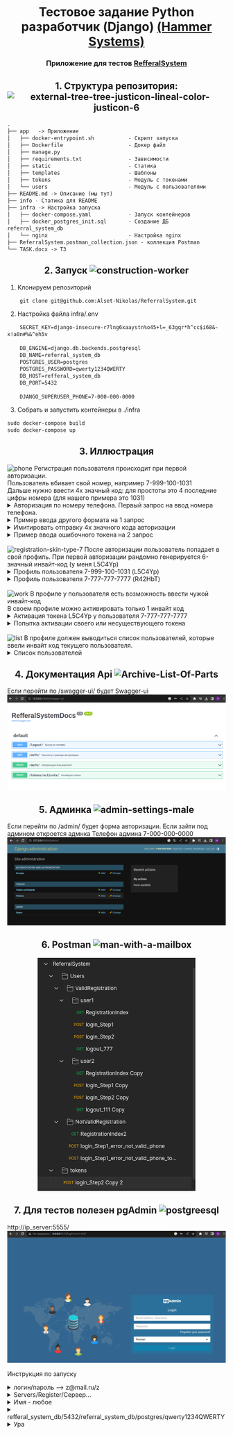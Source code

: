 <h1 align="center">Тестовое задание Python разработчик (Django) 
<a href='https://hammer.systems/'>
(Hammer Systems)
</a>
</h1>

<h3 align="center">Приложение для тестов <a href='http://62.84.115.61/'> RefferalSystem</a></h3>

<h2 align="center">1. Структура репозитория:
<img width="64" height="64" src="https://img.icons8.com/external-justicon-lineal-color-justicon/64/external-tree-tree-justicon-lineal-color-justicon-6.png" alt="external-tree-tree-justicon-lineal-color-justicon-6"/>
</h2>

    .
    ├── app   -> Приложение
    │   ├── docker-entrypoint.sh           - Скрипт запуска
    │   ├── Dockerfile                     - Докер файл
    │   ├── manage.py
    │   ├── requirements.txt               - Зависимости
    │   ├── static                         - Статика
    │   ├── templates                      - Шаблоны
    │   ├── tokens                         - Модуль с токенами 
    │   └── users                          - Модуль с пользователями
    ├── README.md -> Описание (мы тут)     
    ├── info - Статика для README
    ├── infra -> Настройка запуска
    │   ├── docker-compose.yaml            - Запуск контейнеров
    │   ├── docker_postgres_init.sql       - Создание ДБ referral_system_db
    │   └── nginx                          - Настройка nginx
    ├── ReferralSystem.postman_collection.json - коллекция Postman
    └── TASK.docx -> ТЗ

<h2 align="center">2. Запуск
<img width="100" height="100" src="https://img.icons8.com/stickers/100/construction-worker.png" alt="construction-worker"/>
</h2>

1. Клонируем репозиторий

```
    git clone git@github.com:Alset-Nikolas/ReferralSystem.git
```

2. Настройка файла infra/.env

```
    SECRET_KEY=django-insecure-r7lng6xaaystn%o45+l=_63gqr*h^cc$i68&-x!a0n#%&^eh5v
    
    DB_ENGINE=django.db.backends.postgresql
    DB_NAME=referral_system_db 
    POSTGRES_USER=postgres
    POSTGRES_PASSWORD=qwerty1234QWERTY
    DB_HOST=refferal_system_db
    DB_PORT=5432 

    DJANGO_SUPERUSER_PHONE=7-000-000-0000
```

3. Собрать и запустить контейнеры в ./infra

  ```
  sudo docker-compose build
  sudo docker-compose up
  ```

<h2 align="center">3. Иллюстрация</h2>

<img width="50" height="50" src="https://img.icons8.com/stickers/100/phone.png" alt="phone"/>
Регистрация пользователя происходит при первой авторизации.<br>
Пользователь вбивает свой номер, например 7-999-100-1031<br>
Дальше нужно ввести 4х значный код: для простоты это 4 последние цифры номера (для нашего примера это 1031)   <br>



<details>
  <summary>Авторизация по номеру телефона. Первый запрос на ввод номера телефона.</summary>
  <img src="./info/login_first_req.png" name="image-name">
</details>
<details>
  <summary>Пример ввода другого формата на 1 запрос</summary>
  <img src="./info/err_login_first_req.png" name="image-name">
</details>
<details>
  <summary>Имитировать отправку 4х значного кода авторизации</summary>
  <img src="./info/login_second_req.png" name="image-name">
</details>
<details>
  <summary>Пример ввода ошибочного токена на 2 запрос</summary>
  <img src="./info/err_login_second_req.png" name="image-name">
</details>

<br>

<img width="48" height="48" src="https://img.icons8.com/color/48/registration-skin-type-7.png" alt="registration-skin-type-7"/>
После авторизации пользователь попадает в свой профиль.
При первой авторизации рандомно генерируется 6-значный инвайт-код (у меня L5C4Yp)
<details>
  <summary>Профиль пользователя 7-999-100-1031 (L5C4Yp)</summary>
  <img src="./info/profile.png" name="image-name">
</details>
<details>
  <summary>Профиль пользователя 7-777-777-7777 (R42HbT)</summary>
  <img src="./info/profile2.png" name="image-name">
</details>
<br>
<img width="50" height="50" src="https://img.icons8.com/clouds/100/work.png" alt="work"/>
В профиле у пользователя есть возможность ввести чужой инвайт-код<br>
В своем профиле можно активировать только 1 инвайт код<br>
<details>
  <summary>Активация токена L5C4Yp у пользователя 7-777-777-7777</summary>
  <img src="./info/token_activate.png" name="image-name">
</details>
<details>
  <summary>Попытка активации своего или несуществующего токена</summary>
  <img src="./info/err_token_activate.png" name="image-name">
</details>
<br>
<img width="50" height="50" src="https://img.icons8.com/plasticine/100/list.png" alt="list"/>
В профиле должен выводиться список пользователей, которые ввели инвайт код текущего пользователя.
<details>
  <summary>Список пользователей</summary>
  <img src="./info/token_list.png" name="image-name">
</details>


<h2 align="center">4. Документация Api
<img width="40" height="40" src="https://img.icons8.com/office/40/Archive-List-Of-Parts.png" alt="Archive-List-Of-Parts"/>
</h2>
Если перейти по /swagger-ui/ будет Swagger-ui
<img src="./info/docs.png" name="image-name">

<h2 align="center">5. Админка
<img width="48" height="48" src="https://img.icons8.com/color/48/admin-settings-male.png" alt="admin-settings-male"/>
</h2>
Если перейти по /admin/ будет форма авторизации. Если зайти под админом откроется адмнка
Телефон админа 7-000-000-0000
<img src="./info/admin.png" name="image-name">

<h2 align="center">6. Postman
<img width="50" height="50" src="https://img.icons8.com/bubbles/50/man-with-a-mailbox.png" alt="man-with-a-mailbox"/>
</h2>

<div align="center">
<img src="./info/postman.png" name="image-name" center>
</div>


<h2 align="center">7. Для тестов полезен pgAdmin
<img width="48" height="48" src="https://img.icons8.com/color/48/postgreesql.png" alt="postgreesql"/>
</h2>
http://ip_server:5555/
<div align="center">
<img src="./info/pgadmin.png" name="image-name" center>
</div>

Инструкция по запуску
<details>
  <summary>логин/пароль --> z@mail.ru/z</summary>
  <div align="center">
    <img src="./info/pgadmin_login.png" name="image-name">
  </div>
</details>
<details>
  <summary>Servers/Register/Сервер...</summary>
  <div align="center">
    <img src="./info/pg_step1.png" name="image-name">
  </div>
</details>
<details>
  <summary>Имя - любое</summary>
  <div align="center">
    <img src="./info/pg_step2.png" name="image-name">
  </div>
</details>
<details>
  <summary>refferal_system_db/5432/referral_system_db/postgres/qwerty1234QWERTY</summary>
  <div align="center">
    <img src="./info/pg_step3.png" name="image-name">
  </div>
</details>
<details>
  <summary>Ура</summary>
  <div align="center">
    <img src="./info/pg_step_end.png" name="image-name">
  </div>
</details>
